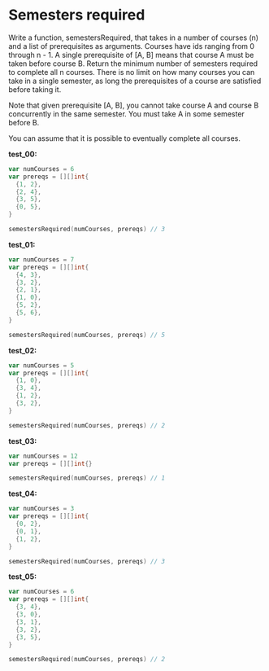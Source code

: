 # Semesters required

Write a function, semestersRequired, that takes in a number of courses (n) and a list of prerequisites as arguments. Courses have ids ranging from 0 through n - 1. A single prerequisite of [A, B] means that course A must be taken before course B. Return the minimum number of semesters required to complete all n courses. There is no limit on how many courses you can take in a single semester, as long the prerequisites of a course are satisfied before taking it.

Note that given prerequisite [A, B], you cannot take course A and course B concurrently in the same semester. You must take A in some semester before B.

You can assume that it is possible to eventually complete all courses.

**test_00:**
```go
var numCourses = 6
var prereqs = [][]int{
  {1, 2},
  {2, 4},
  {3, 5},
  {0, 5},
}

semestersRequired(numCourses, prereqs) // 3
```
**test_01:**
```go
var numCourses = 7
var prereqs = [][]int{
  {4, 3},
  {3, 2},
  {2, 1},
  {1, 0},
  {5, 2},
  {5, 6},
}

semestersRequired(numCourses, prereqs) // 5
```
**test_02:**
```go
var numCourses = 5
var prereqs = [][]int{
  {1, 0},
  {3, 4},
  {1, 2},
  {3, 2},
}

semestersRequired(numCourses, prereqs) // 2
```
**test_03:**
```go
var numCourses = 12
var prereqs = [][]int{}

semestersRequired(numCourses, prereqs) // 1
```
**test_04:**
```go
var numCourses = 3
var prereqs = [][]int{
  {0, 2},
  {0, 1},
  {1, 2},
}

semestersRequired(numCourses, prereqs) // 3
```
**test_05:**
```go
var numCourses = 6
var prereqs = [][]int{
  {3, 4},
  {3, 0},
  {3, 1},
  {3, 2},
  {3, 5},
}

semestersRequired(numCourses, prereqs) // 2
```